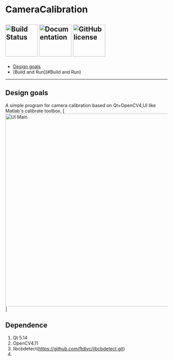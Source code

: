 # CameraCalibration

[<img src="docs/img/build_passing.png" width="100" alt="Build Status">](https://github.com/ssht428/CameraCalibration)
[<img src="docs/img/docs-mkdocs-blue.png" width="100" alt="Documentation">](https://github.com/ssht428/CameraCalibration)
[<img src="docs/img/license-MIT-blue.png" width="100" alt="GitHub license">](https://github.com/ssht428/CameraCalibration)
--------------
- [Design goals](#design-goals)
- [Build and Run](#Build and Run)
---------------
## Design goals
A simple program for camera calibration based on Qt+OpenCV4,UI like Matlab's calibrate toolbox.
[<img src="docs/img/ui_main.png" width="600" alt="UI Main">]

## Dependence
1. Qt 5.14
2. OpenCV4.11
3. libcbdetect(https://github.com/ftdlyc/libcbdetect.git)
4. 